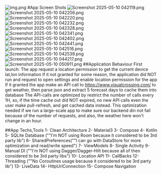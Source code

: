 ![img.png](img.png)
#App Screen Shots
![Screenshot 2025-05-10 042119.png](Screenshot%202025-05-10%20042119.png)
![Screenshot 2025-05-10 042206.png](Screenshot%202025-05-10%20042206.png)
![Screenshot 2025-05-10 042220.png](Screenshot%202025-05-10%20042220.png)
![Screenshot 2025-05-10 042232.png](Screenshot%202025-05-10%20042232.png)
![Screenshot 2025-05-10 042328.png](Screenshot%202025-05-10%20042328.png)
![Screenshot 2025-05-10 042341.png](Screenshot%202025-05-10%20042341.png)
![Screenshot 2025-05-10 042402.png](Screenshot%202025-05-10%20042402.png)
![Screenshot 2025-05-10 042441.png](Screenshot%202025-05-10%20042441.png)
![Screenshot 2025-05-10 042516.png](Screenshot%202025-05-10%20042516.png)
![Screenshot 2025-05-10 042539.png](Screenshot%202025-05-10%20042539.png)
![Screenshot 2025-05-10 044217.png](Screenshot%202025-05-10%20044217.png)
![Screenshot 2025-05-10 050911.png](Screenshot%202025-05-10%20050911.png)
##Application Behaviour
First launch: The app request a location permission to get the current device lat,lon information
If it not granted for some reason, the application did NOT run and request to open settings and enable location permission for the app
If it granted the app make an API call to https://www.visualcrossing.com/ to get weather, then parse json and extract 5 forecast days to cache them into database
The API-calls are optimized by restrict the number of calls every 1H, so, if the time cache out did NOT expired, no new API calls even the user make pull-refresh, and get cached data instead.
This optimization needed if we run a large-scale app to make sure our backend din not fail because of the number of requests, and also, the weather here won't change in an hour.

##App Techs,Tools
1-  Clean Architecture
2-  Material3
3-  Compose
4-  Kotlin
5-  SQLite Database (""I'm NOT using Room because it considered to be 3rd party lib")
6-  SharedPreferences(""I can go with DataStore for more optimization and read/write speed")
7-  ViewModels
8-  Single Activity
9-  Manual DI (""I'm NOT using Dagger/Dagger-Hilt because all of then considered to be 3rd party libs")
10- Location API
11- CallBacks
12- Threading (""No Coroutines usage because it considered to be 3rd party lib")
13- LiveData
14- HttpUrlConnection
15- Compose Navigation
